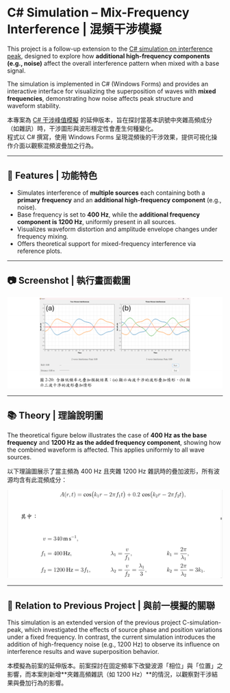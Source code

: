 # C# Simulation – Mix-Frequency Interference | 混頻干涉模擬

This project is a follow-up extension to the [C# simulation on interference peak](https://github.com/iceappletea/C-simulation-peak), designed to explore how **additional high-frequency components (e.g., noise)** affect the overall interference pattern when mixed with a base signal.

The simulation is implemented in C# (Windows Forms) and provides an interactive interface for visualizing the superposition of waves with **mixed frequencies**, demonstrating how noise affects peak structure and waveform stability.

本專案為 [C# 干涉峰值模擬](https://github.com/iceappletea/C-simulation-peak) 的延伸版本，旨在探討當基本訊號中夾雜高頻成分（如雜訊）時，干涉圖形與波形穩定性會產生何種變化。  
程式以 C# 撰寫，使用 Windows Forms 呈現混頻後的干涉效果，提供可視化操作介面以觀察混頻波疊加之行為。

---

## 🔧 Features | 功能特色

- Simulates interference of **multiple sources** each containing both a **primary frequency** and an **additional high-frequency component** (e.g., noise).
- Base frequency is set to **400 Hz**, while the **additional frequency component is 1200 Hz**, uniformly present in all sources.
- Visualizes waveform distortion and amplitude envelope changes under frequency mixing.
- Offers theoretical support for mixed-frequency interference via reference plots.

---

## 📷 Screenshot | 執行畫面截圖

![page34](page34.png)

---

## 📚 Theory | 理論說明圖

The theoretical figure below illustrates the case of **400 Hz as the base frequency** and **1200 Hz as the added frequency component**, showing how the combined waveform is affected. This applies uniformly to all wave sources.

以下理論圖展示了當主頻為 400 Hz 且夾雜 1200 Hz 雜訊時的疊加波形，所有波源均含有此混頻成分：

![theory](theory.png)

---

## 🔄 Relation to Previous Project | 與前一模擬的關聯

This simulation is an extended version of the previous project C-simulation-peak, which investigated the effects of source phase and position variations under a fixed frequency. In contrast, the current simulation introduces the addition of high-frequency noise (e.g., 1200 Hz) to observe its influence on interference results and wave superposition behavior.

本模擬為前案的延伸版本。前案探討在固定頻率下改變波源「相位」與「位置」之影響，而本案則新增**夾雜高頻雜訊（如 1200 Hz）**的情況，以觀察對干涉結果與疊加行為的影響。
